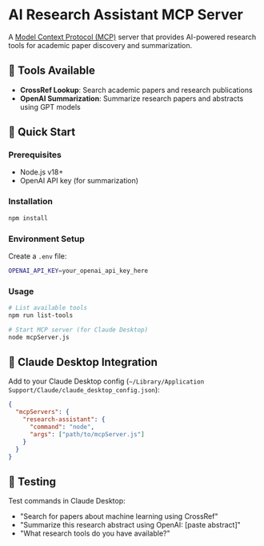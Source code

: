 # AI Research Assistant MCP Server

A [Model Context Protocol (MCP)](https://modelcontextprotocol.io/introduction) server that provides AI-powered research tools for academic paper discovery and summarization.

## 🔧 Tools Available

- **CrossRef Lookup**: Search academic papers and research publications
- **OpenAI Summarization**: Summarize research papers and abstracts using GPT models

## 🚀 Quick Start

### Prerequisites
- Node.js v18+ 
- OpenAI API key (for summarization)

### Installation
```bash
npm install
```

### Environment Setup
Create a `.env` file:
```bash
OPENAI_API_KEY=your_openai_api_key_here
```

### Usage
```bash
# List available tools
npm run list-tools

# Start MCP server (for Claude Desktop)
node mcpServer.js
```

## 🤖 Claude Desktop Integration

Add to your Claude Desktop config (`~/Library/Application Support/Claude/claude_desktop_config.json`):

```json
{
  "mcpServers": {
    "research-assistant": {
      "command": "node",
      "args": ["path/to/mcpServer.js"]
    }
  }
}
```

## 🧪 Testing

Test commands in Claude Desktop:
- "Search for papers about machine learning using CrossRef"
- "Summarize this research abstract using OpenAI: [paste abstract]"
- "What research tools do you have available?"
